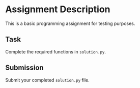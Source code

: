 # Assignment Description

This is a basic programming assignment for testing purposes.

## Task

Complete the required functions in `solution.py`.

## Submission

Submit your completed `solution.py` file.
